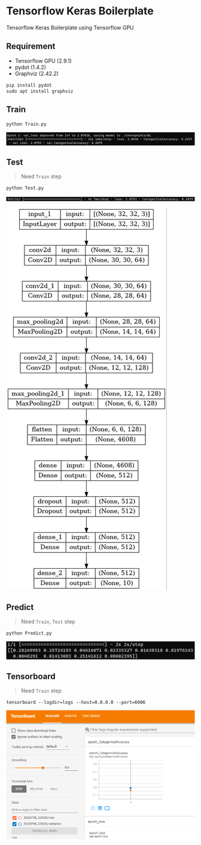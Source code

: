 # Tensorflow Keras Boilerplate

Tensorflow Keras Boilerplate using Tensorflow GPU

## Requirement

- Tensorflow GPU (2.9.1)
- pydot (1.4.2)
- Graphviz (2.42.2)

```shell
pip install pydot
sudo apt install graphviz
```

## Train

```
python Train.py
```

![train_result.png](./example/train_result.png)

## Test

> Need `Train` step

```shell
python Test.py
```

![test_result.png](./example/test_result.png)

![output_model_result.jpg](./example/output_model_result.jpg)

## Predict

> Need `Train`, `Test` step

```shell
python Predict.py
```

![predict_result.png](./example/predict_result.png)

## Tensorboard

> Need `Train` step

```shell
tensorboard --logdir=logs --host=0.0.0.0 --port=6006
```

![tensorboard_result.png](./example/tensorboard_result.png)
